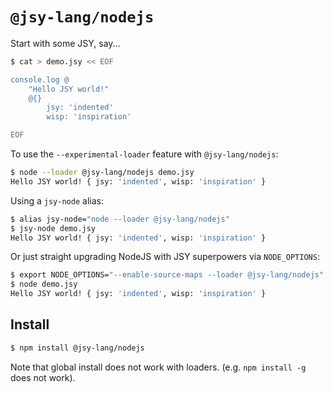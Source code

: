 # `@jsy-lang/nodejs`

Start with some JSY, say...
```sh
$ cat > demo.jsy << EOF

console.log @
    "Hello JSY world!"
    @{}
        jsy: 'indented'
        wisp: 'inspiration'

EOF
```

To use the `--experimental-loader` feature with `@jsy-lang/nodejs`:

```sh
$ node --loader @jsy-lang/nodejs demo.jsy
Hello JSY world! { jsy: 'indented', wisp: 'inspiration' }
```

Using a `jsy-node` alias:

```sh
$ alias jsy-node="node --loader @jsy-lang/nodejs"
$ jsy-node demo.jsy
Hello JSY world! { jsy: 'indented', wisp: 'inspiration' }
```

Or just straight upgrading NodeJS with JSY superpowers via `NODE_OPTIONS`:

```sh
$ export NODE_OPTIONS="--enable-source-maps --loader @jsy-lang/nodejs"
$ node demo.jsy
Hello JSY world! { jsy: 'indented', wisp: 'inspiration' }
```

## Install

```sh
$ npm install @jsy-lang/nodejs
```

Note that global install does not work with loaders. (e.g. `npm install -g` does not work).

